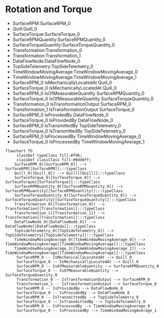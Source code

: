 # Rotation and Torque
- SurfaceRPM:SurfaceRPM_0
- Quill:Quill_0
- SurfaceTorque:SurfaceTorque_0
- SurfaceRPMQuantity:SurfaceRPMQuantity_0
- SurfaceTorqueQuantity:SurfaceTorqueQuantity_0
- Transformation:Transformation_0
- Transformation:Transformation_1
- DataFlowNode:DataFlowNode_0
- TopSideTelemetry:TopSideTelemetry_0
- TimeWindowMovingAverage:TimeWindowMovingAverage_0
- TimeWindowMovingAverage:TimeWindowMovingAverage_1
- SurfaceRPM_0 IsMechanicallyLocatedAt Quill_0
- SurfaceTorque_0 IsMechanicallyLocatedAt Quill_0
- SurfaceRPM_0 IsOfMeasurableQuantity SurfaceRPMQuantity_0
- SurfaceTorque_0 IsOfMeasurableQuantity SurfaceTorqueQuantity_0
- Transformation_0 IsTransformationOutput SurfaceRPM_0
- Transformation_1 IsTransformationOutput SurfaceTorque_0
- SurfaceRPM_0 IsProvidedBy DataFlowNode_0
- SurfaceTorque_0 IsProvidedBy DataFlowNode_0
- SurfaceRPM_0 IsTransmittedBy TopSideTelemetry_0
- SurfaceTorque_0 IsTransmittedBy TopSideTelemetry_0
- SurfaceRPM_0 IsProcessedBy TimeWindowMovingAverage_0
- SurfaceTorque_0 IsProcessedBy TimeWindowMovingAverage_1
```mermaid
flowchart TD
	 classDef typeClass fill:#f96;
	 classDef classClass fill:#9dd0ff;
	SurfaceRPM_0([SurfaceRPM_0]) --> SurfaceRPM[[SurfaceRPM]]:::typeClass
	Quill_0([Quill_0]) --> Quill[[Quill]]:::typeClass
	SurfaceTorque_0([SurfaceTorque_0]) --> SurfaceTorque[[SurfaceTorque]]:::typeClass
	SurfaceRPMQuantity_0([SurfaceRPMQuantity_0]) --> SurfaceRPMQuantity[[SurfaceRPMQuantity]]:::typeClass
	SurfaceTorqueQuantity_0([SurfaceTorqueQuantity_0]) --> SurfaceTorqueQuantity[[SurfaceTorqueQuantity]]:::typeClass
	Transformation_0([Transformation_0]) --> Transformation[[Transformation]]:::typeClass
	Transformation_1([Transformation_1]) --> Transformation[[Transformation]]:::typeClass
	DataFlowNode_0([DataFlowNode_0]) --> DataFlowNode[[DataFlowNode]]:::typeClass
	TopSideTelemetry_0([TopSideTelemetry_0]) --> TopSideTelemetry[[TopSideTelemetry]]:::typeClass
	TimeWindowMovingAverage_0([TimeWindowMovingAverage_0]) --> TimeWindowMovingAverage[[TimeWindowMovingAverage]]:::typeClass
	TimeWindowMovingAverage_1([TimeWindowMovingAverage_1]) --> TimeWindowMovingAverage[[TimeWindowMovingAverage]]:::typeClass
	 SurfaceRPM_0 -- IsMechanicallyLocatedAt --> Quill_0 
	 SurfaceTorque_0 -- IsMechanicallyLocatedAt --> Quill_0 
	 SurfaceRPM_0 -- IsOfMeasurableQuantity --> SurfaceRPMQuantity_0 
	 SurfaceTorque_0 -- IsOfMeasurableQuantity --> SurfaceTorqueQuantity_0 
	 Transformation_0 -- IsTransformationOutput --> SurfaceRPM_0 
	 Transformation_1 -- IsTransformationOutput --> SurfaceTorque_0 
	 SurfaceRPM_0 -- IsProvidedBy --> DataFlowNode_0 
	 SurfaceTorque_0 -- IsProvidedBy --> DataFlowNode_0 
	 SurfaceRPM_0 -- IsTransmittedBy --> TopSideTelemetry_0 
	 SurfaceTorque_0 -- IsTransmittedBy --> TopSideTelemetry_0 
	 SurfaceRPM_0 -- IsProcessedBy --> TimeWindowMovingAverage_0 
	 SurfaceTorque_0 -- IsProcessedBy --> TimeWindowMovingAverage_1 
```
